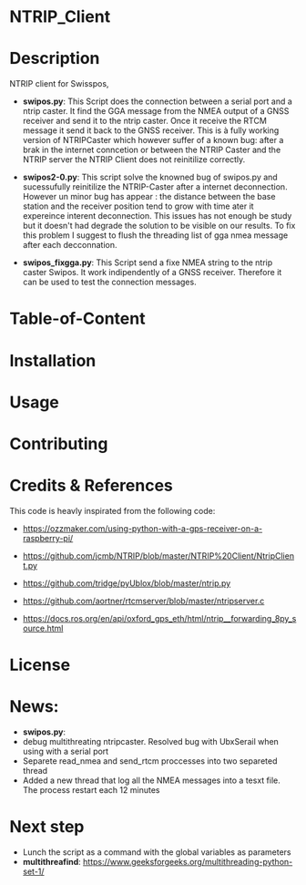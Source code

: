 # NTRIP_Client

# Description 
NTRIP client for Swisspos,


- **swipos.py**:        This Script does the connection between a serial port and a ntrip caster. It find the GGA message from the NMEA output of a GNSS receiver and send it to  the ntrip caster. Once it receive the RTCM message it send it back to the GNSS receiver. This is à fully working version of NTRIPCaster which however suffer of a known bug: after a brak in the internet conncetion or between the NTRIP Caster and the NTRIP server the NTRIP Client does not reinitilize correctly. 

- **swipos2-0.py**:   This script solve the knowned bug of swipos.py and sucessufully reinitilize the NTRIP-Caster after a internet deconnection. However un minor bug has appear : the distance between the base station and the receiver position tend to grow with time ater it expereince interent deconnection. This issues has not enough be study but it doesn't had degrade the solution to be visible on our results. To fix this problem I suggest to flush the threading list of gga nmea message after each decconnation.

- **swipos_fixgga.py**:   This Script send a fixe NMEA string to the ntrip caster Swipos. It work indipendently of a GNSS receiver. Therefore it can be used to test the connection messages.

# Table-of-Content
# Installation
# Usage
# Contributing
# Credits & References
This code is heavly inspirated from the following code: 
- https://ozzmaker.com/using-python-with-a-gps-receiver-on-a-raspberry-pi/

- https://github.com/jcmb/NTRIP/blob/master/NTRIP%20Client/NtripClient.py

- https://github.com/tridge/pyUblox/blob/master/ntrip.py
- https://github.com/aortner/rtcmserver/blob/master/ntripserver.c

- https://docs.ros.org/en/api/oxford_gps_eth/html/ntrip__forwarding_8py_source.html

# License

# News:
- **swipos.py**: 
- debug multithreating ntripcaster. Resolved bug with UbxSerail when using with a serial port
- Separete read_nmea and send_rtcm proccesses into two separeted thread
- Added a new thread that log all the NMEA messages into a tesxt file. The process restart each 12 minutes

# Next step
- Lunch the script as a command with the global variables as parameters
- **multithreafind**: https://www.geeksforgeeks.org/multithreading-python-set-1/
